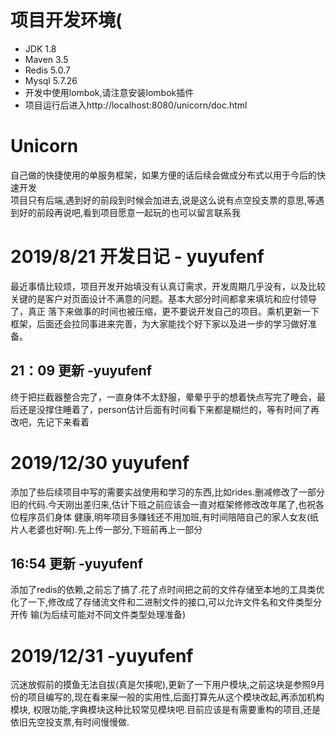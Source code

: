 # 项目开发环境(

+ JDK 1.8
+ Maven 3.5
+ Redis 5.0.7
+ Mysql 5.7.26
+ 开发中使用lombok,请注意安装lombok插件
+ 项目运行后进入http://localhost:8080/unicorn/doc.html

# Unicorn
自己做的快捷使用的单服务框架，如果方便的话后续会做成分布式以用于今后的快速开发  
项目只有后端,遇到好的前段到时候会加进去,说是这么说有点空投支票的意思,等遇到好的前段再说吧,看到项目愿意一起玩的也可以留言联系我


# 2019/8/21 开发日记 - yuyufenf
最近事情比较烦，项目开发开始填没有认真订需求，开发周期几乎没有，以及比较关键的是客户对页面设计不满意的问题。基本大部分时间都拿来填坑和应付领导了，真正
落下来做事的时间也被压缩，更不要说开发自己的项目。乘机更新一下框架，后面还会拉同事进来完善，为大家能找个好下家以及进一步的学习做好准备。
## 21：09 更新 -yuyufenf
终于把拦截器整合完了，一直身体不太舒服，晕晕乎乎的想着快点写完了睡会，最后还是没撑住睡着了，person估计后面有时间看下来都是糊烂的，等有时间了再改吧，先记下来看着
# 2019/12/30 yuyufenf
添加了些后续项目中写的需要实战使用和学习的东西,比如rides.删减修改了一部分旧的代码.今天刚出差归来,估计下班之前应该会一直对框架修修改改年尾了,也祝各位程序员们身体
健康,明年项目多赚钱还不用加班,有时间陪陪自己的家人女友(纸片人老婆也好啊).先上传一部分,下班前再上一部分
## 16:54 更新 -yuyufenf
添加了redis的依赖,之前忘了搞了.花了点时间把之前的文件存储至本地的工具类优化了一下,修改成了存储流文件和二进制文件的接口,可以允许文件名和文件类型分开传
输(为后续可能对不同文件类型处理准备)
# 2019/12/31 -yuyufenf
沉迷放假前的摸鱼无法自拔(真是欠揍呢),更新了一下用户模块,之前这块是参照9月份的项目编写的,现在看来屎一般的实用性,后面打算先从这个模块改起,再添加机构模块,
权限功能,字典模块这种比较常见模块吧.目前应该是有需要重构的项目,还是依旧先空投支票,有时间慢慢做.